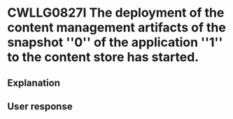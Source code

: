 # CWLLG0827I The deployment of the content management artifacts of the snapshot ''0'' of the application ''1'' to the content store has started.

## Explanation

## User response